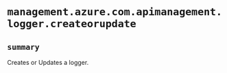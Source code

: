 # `management.azure.com.apimanagement.logger.createorupdate`

## `summary`
Creates or Updates a logger.



